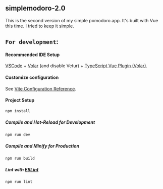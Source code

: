 ## simplemodoro-2.0

This is the second version of my simple pomodoro app. It's built with Vue this time. I tried to keep it simple.

## `For development`:

#### Recommended IDE Setup

[VSCode](https://code.visualstudio.com/) + [Volar](https://marketplace.visualstudio.com/items?itemName=Vue.volar) (and disable Vetur) + [TypeScript Vue Plugin (Volar)](https://marketplace.visualstudio.com/items?itemName=Vue.vscode-typescript-vue-plugin).

#### Customize configuration

See [Vite Configuration Reference](https://vitejs.dev/config/).

#### Project Setup

```sh
npm install
```

##### Compile and Hot-Reload for Development

```sh
npm run dev
```

##### Compile and Minify for Production

```sh
npm run build
```

##### Lint with [ESLint](https://eslint.org/)

```sh
npm run lint
```
